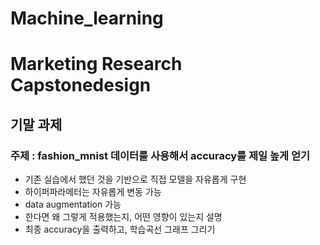 # Machine_learning

# Marketing Research Capstonedesign


## 기말 과제
### 주제 : fashion_mnist 데이터를 사용해서 accuracy를 제일 높게 얻기

- 기존 실습에서 했던 것을 기반으로 직접 모델을 자유롭게 구현
- 하이퍼파라메터는 자유롭게 변동 가능
- data augmentation 가능
- 한다면 왜 그렇게 적용했는지, 어떤 영향이 있는지 설명
- 최종 accuracy을 출력하고, 학습곡선 그래프 그리기
